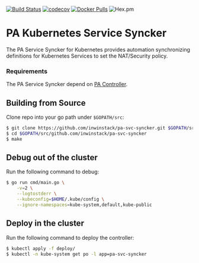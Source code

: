[![Build Status](https://travis-ci.org/inwinstack/pa-svc-syncker.svg?branch=master)](https://travis-ci.org/inwinstack/pa-svc-syncker) [![codecov](https://codecov.io/gh/inwinstack/pa-svc-syncker/branch/master/graph/badge.svg)](https://codecov.io/gh/inwinstack/pa-svc-syncker) [![Docker Pulls](https://img.shields.io/docker/pulls/inwinstack/pa-svc-syncker.svg)](https://hub.docker.com/r/inwinstack/pa-svc-syncker/) ![Hex.pm](https://img.shields.io/hexpm/l/plug.svg)
# PA Kubernetes Service Syncker
The PA Service Syncker for Kubernetes provides automation synchronizing definitions for Kubernetes Services to set the NAT/Security policy.

### Requirements
The PA Service Syncker depend on [PA Controller](https://github.com/inwinstack/pa-controller).

## Building from Source
Clone repo into your go path under `$GOPATH/src`:
```sh
$ git clone https://github.com/inwinstack/pa-svc-syncker.git $GOPATH/src/github.com/inwinstack/pa-svc-syncker
$ cd $GOPATH/src/github.com/inwinstack/pa-svc-syncker
$ make
```

## Debug out of the cluster
Run the following command to debug:
```sh
$ go run cmd/main.go \
    -v=2 \
    --logtostderr \
    --kubeconfig=$HOME/.kube/config \
    --ignore-namespaces=kube-system,default,kube-public 
```

## Deploy in the cluster
Run the following command to deploy the controller:
```sh
$ kubectl apply -f deploy/
$ kubectl -n kube-system get po -l app=pa-svc-syncker
```
